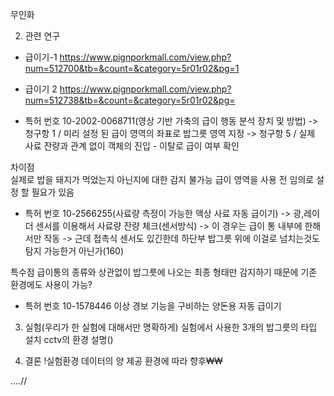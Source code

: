 무인화

2. 관련 연구 

- 급이기-1 https://www.pignporkmall.com/view.php?num=512700&tb=&count=&category=5r01r02&pg=1
- 급이기 2 https://www.pignporkmall.com/view.php?num=512738&tb=&count=&category=5r01r02&pg=

- 특허 번호 10-2002-0068711(영상 기반 가축의 급이 행동 분석 장치 및 방법)
-> 청구항 1 / 미리 설정 된 급이 영역의 좌표로 밥그릇 영역 지정
-> 청구항 5 / 실제 사료 잔량과 관계 없이 객체의 진입 - 이탈로 급이 여부 확인

차이점  
	실제로 밥을 돼지가 먹었는지 아닌지에 대한 감지 불가능
	급이 영역을 사용 전 임의로 설정 할 필요가 있음

- 특허 번호 10-2566255(사료량 측정이 가능한 액상 사료 자동 급이기)
-> 광,레이더 센서를 이용해서 사료량 잔량 체크(센서방식)
-> 이 경우는 급이 통 내부에 한해서만 작동
-> 근데 접촉식 센서도 있긴한데 하단부 밥그릇 위에 이걸로 넘치는것도 탐지 가능한거 아닌가(160)

특수점
	급이통의 종류와 상관없이 밥그릇에 나오는 최종 형태만 감지하기 때문에
	기존 환경에도 사용이 가능?

- 특허 번호 10-1578446 이상 경보 기능을 구비하는 양돈용 자동 급이기

3. 실험(우리가 한 실험에 대해서만 명확하게)
실험에서 사용한 3개의 밥그릇의 타입
설치 cctv의 환경 설명()

4. 결론
!실험환경 데이터의 양 제공
환경에 따라 향후₩₩

....//